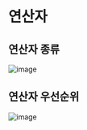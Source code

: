 # 연산자 

## 연산자 종류

![image](https://user-images.githubusercontent.com/77867084/155655987-9464034b-ba49-4173-ac26-ba163d56ae4b.png)

## 연산자 우선순위

![image](https://user-images.githubusercontent.com/77867084/155656126-6ae0b093-348a-4775-9daa-43234e8a28aa.png)